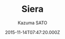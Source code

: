 ---
title: Siera
github: https://github.com/nryotaro/Siera
demo: https://ranceworks.com/
author: Kazuma SATO
ssg:
  - Jekyll
cms:
  - No Cms
date: 2015-11-14T07:47:20.000Z
description: jekyll theme
stale: true
disabled: false
disabled_reason: 
---